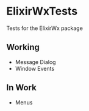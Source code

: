 # ElixirWxTests

Tests for the ElixirWx package

## Working

- Message Dialog
- Window Events


## In Work

- Menus
